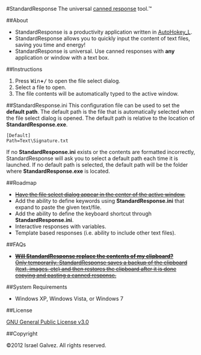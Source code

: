 #StandardResponse
The universal [canned response](http://en.wikipedia.org/wiki/Canned_response) tool.&trade;

##About

- StandardResponse is a productivity application written in [AutoHokey_L](http://l.autohotkey.net/).
- StandardResponse allows you to quickly input the content of text files, saving you time and energy!
- StandardResponse is universal. Use canned responses with **any** application or window with a text box.

##Instructions
1. Press <kbd>Win</kbd>**+**<kbd>/</kbd> to open the file select dialog.
2. Select a file to open.
3. The file contents will be automatically typed to the active window.

##StandardResponse.ini
This configuration file can be used to set the **default path**. The default path is the file that is automatically selected when the file select dialog is opened. The default path is relative to the location of **StandardResponse.exe**.

	[Default]
	Path=Text\Signature.txt
	
If no **StandardResponse.ini** exists or the contents are formatted incorrectly, StandardResponse will ask you to select a default path each time it is launched. If no default path is selected, the default path will be the folder where **StandardResponse.exe** is located.

##Roadmap
- <del>[Have the file select dialog appear in the center of the active window.](https://github.com/iglvzx/StandardResponse/commit/0271e4f794a62c7915e07e6de8721902954e1858)</del>
- Add the ability to define keywords using **StandardResponse.ini** that expand to paste the given text/file.
- Add the ability to define the keyboard shortcut through **StandardResponse.ini**.
- Interactive responses with variables.
- Template based responses (i.e. ability to include other text files).

##FAQs
- [<del>**Will StandardResponse replace the contents of my clipboard?**<br> Only temporarily. StandardResponse saves a backup of the clipboard (text, images, etc) and then restores the clipboard after it is done copying and pasting a canned response.</del>](https://github.com/iglvzx/StandardResponse/commit/302d3a680e884051740f5db7efd94f4f2389bfe6)

##System Requirements
- Windows XP, Windows Vista, or Windows 7

##License

[GNU General Public License v3.0](http://www.gnu.org/licenses/gpl-3.0.html)

##Copyright

&copy;2012 Israel Galvez. All rights reserved.
